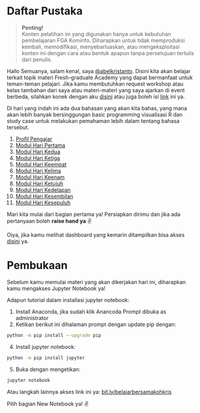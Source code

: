 <h1>Daftar Pustaka</h1>
<!--Penulisan @abelkristanto-->

>**Penting!**</br>Konten pelatihan ini yang digunakan hanya untuk kebutuhan pembelajaran FGA Kominfo. Diharapkan untuk tidak memproduksi kembali, memodifikasi, menyebarluaskan, atau mengeksploitasi konten ini dengan cara atau bentuk apapun tanpa persetujuan tertulis dari penulis.

Hallo Semuanya, salam kenal, saya [@abelkristanto](https://www.instagram.com/abelkristanto/). Disini kita akan belajar terkait topik materi Fresh-graduate Academy yang dapat bermanfaat untuk teman-teman pelajari. Jika kamu membutuhkan request workshop atau kelas tambahan dari saya atau materi-materi yang saya ajarkan di event berbeda, silahkan konek dengan aku [disini](https://www.linkedin.com/in/abelkristanto/) atau juga boleh isi [link](https://forms.office.com/r/sTTzA65YGw) ini ya.
<p>Di hari yang indah ini ada dua bahasan yang akan kita bahas, yang mana akan lebih banyak bersinggungan basic programming visualisasi R dan study case untuk melakukan pemahaman lebih dalam tentang bahasa tersebut.</p>

1. [Profil Pengajar](https://id.linkedin.com/in/abelkristanto/)
2. [Modul Hari Pertama](https://github.com/AbelKristanto/learning-course/blob/main/fga2022/day-1/readme.MD)
3. [Modul Hari Kedua](https://github.com/AbelKristanto/learning-course/blob/main/fga2022/day-2/readme.MD)
4. [Modul Hari Ketiga](https://github.com/AbelKristanto/learning-course/blob/main/fga2022/day-3/readme.MD)
5. [Modul Hari Keempat](https://github.com/AbelKristanto/learning-course/blob/main/fga2022/day-4/readme.MD)
6. [Modul Hari Kelima](https://github.com/AbelKristanto/learning-course/blob/main/fga2022/day-5/readme.MD)
7. [Modul Hari Keenam](https://github.com/AbelKristanto/learning-course/blob/main/fga2022/day-6/readme.MD)
8. [Modul Hari Ketujuh](https://github.com/AbelKristanto/learning-course/blob/main/fga2022/day-7/readme.MD)
9. [Modul Hari Kedelapan](https://github.com/AbelKristanto/learning-course/blob/main/fga2022/day-8/readme.MD)
10. [Modul Hari Kesembilan](https://github.com/AbelKristanto/learning-course/blob/main/fga2022/day-9/readme.MD)
11. [Modul Hari Kesepuluh](https://github.com/AbelKristanto/learning-course/blob/main/fga2022/day-10/readme.MD)

<p>Mari kita mulai dari bagian pertama ya! Persiapkan dirimu dan jika ada pertanyaan boleh <b>raise hand ya</b> &#9996</p>

Oiya, jika kamu melihat dashboard yang kemarin ditampilkan bisa akses [disini](https://app-dashml.herokuapp.com) ya.

<h1>Pembukaan</h1>

Sebelum kamu memulai materi yang akan dikerjakan hari ini, diharapkan kamu mengakses Jupyter Notebook ya! 

<i class="fas fa-spinner fa-spin"></i>

Adapun tutorial dalam installasi jupyter notebook:

1. Install Anaconda, jika sudah klik Anancoda Prompt dibuka as administrator
2. Ketikan berikut ini dihalaman prompt dengan update pip dengan: 

```cmd
python -m pip install --upgrade pip
```

4. Install jupyter notebook: 

```cmd
python -m pip install jupyter
```

5. Buka dengan mengetikan: 

```cmd
jupyter notebook
```

Atau langkah lainnya akses link ini ya: [bit.ly/belajarbersamakohkris](bit.ly/belajarbersamakohkris) 
<p>Pilih bagian New Notebook ya! &#9996</p>


